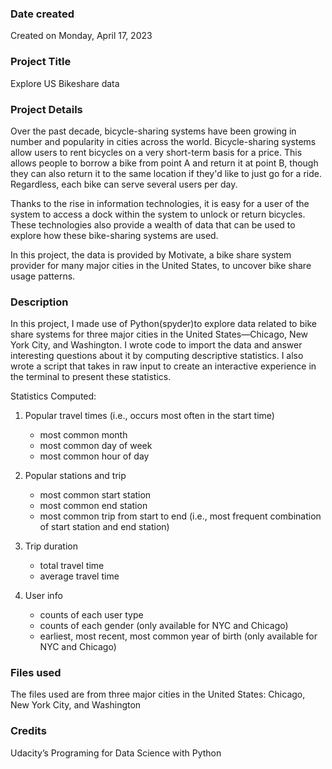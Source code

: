 ### Date created
Created on Monday, April 17, 2023

### Project Title
Explore US Bikeshare data

### Project Details
Over the past decade, bicycle-sharing systems have been growing in number and popularity in cities across the world. Bicycle-sharing systems allow users to rent bicycles on a very short-term basis for a price. This allows people to borrow a bike from point A and return it at point B, though they can also return it to the same location if they'd like to just go for a ride. Regardless, each bike can serve several users per day.

Thanks to the rise in information technologies, it is easy for a user of the system to access a dock within the system to unlock or return bicycles. These technologies also provide a wealth of data that can be used to explore how these bike-sharing systems are used.

In this project, the data is provided by  Motivate, a bike share system provider for many major cities in the United States, to uncover bike share usage patterns. 

### Description
In this project, I made use of Python(spyder)to explore data related to bike share systems for three major cities in the United States—Chicago, New York City, and Washington. I wrote code to import the data and answer interesting questions about it by computing descriptive statistics. I also wrote a script that takes in raw input to create an interactive experience in the terminal to present these statistics.

Statistics Computed:

1. Popular travel times (i.e., occurs most often in the start time) 
    * most common month
    * most common day of week
    * most common hour of day

2. Popular stations and trip
    * most common start station
    * most common end station
    * most common trip from start to end (i.e., most frequent combination of start station and end station)

3. Trip duration
   * total travel time
   * average travel time

4. User info
   * counts of each user type
   * counts of each gender (only available for NYC and Chicago)
   * earliest, most recent, most common year of birth (only available for NYC and Chicago)

### Files used
The files used are from three major cities in the United States:
Chicago, New York City, and Washington

### Credits
Udacity’s Programing for Data Science with Python

